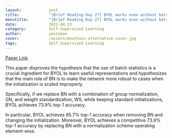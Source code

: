 ```yaml
---
layout:            post
title:             "[Brief Reading Day 27] BYOL works even without batch statistics"
menutitle:         "[Brief Reading Day 27] BYOL works even without batch statistics"
date:              2022-04-23
category:          Self-Supervised Learning
author:            yexinmao
cover:             /assets/mountain-alternative-cover.jpg
tags:              Self-Supervised Learning
---
```


[Paper Link](https://arxiv.org/pdf/2010.10241)

This paper disproves the hypothesis that the use of batch statistics is a crucial ingredient for BYOL to learn useful representations and hypothesizes that the main role of BN is to make the network more robust to cases when the initialization is scaled improperly. 

Specifically, if we replace BN with a combination of group normalization, GN, and weight standardization, WS, while keeping standard initializations, BYOL achieves 73.9% top-1 accuracy.

In particular, BYOL achieves 65.7% top-1 accuracy when removing BN and changing the initialization. Moreover, BYOL achieves a competitive 73.9% top-1 accuracy by replacing BN with a normalization scheme operating element-wise.
